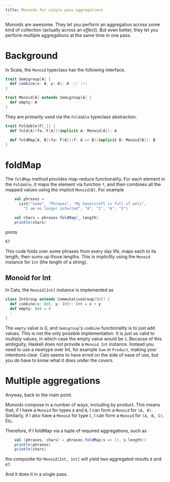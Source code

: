 ```yaml
---
title: Monoids for single pass aggregations
---
```


Monoids are awesome.
They let you perform an aggregation across some kind of collection (actually across an _effect_).
But even better, they let you perform multiple aggregations at the same time in one pass.

# Background

In Scala, the `Monoid` typeclass has the following interface.
```scala
trait Semigroup[A] {
  def combine(x: A, y: A): A  // |+|
}

trait Monoid[A] extends Semigroup[A] {
  def empty: A
}
```

They are primarily used via the `Foldable` typeclass abstraction.
```scala
trait Foldable[F[_]] {
  def fold[A](fa: F[A])(implicit A: Monoid[A]): A

  def foldMap[A, B](fa: F[A])(f: A => B)(implicit B: Monoid[B]): B
}
```

# foldMap

The `foldMap` method provides map-reduce functionality.
For each element in the `Foldable`, it maps the element via function `f`, and then combines all the mapped
values using the implicit `Monoid[B]`. For example
```scala
    val phrases =
      List("Some", "Phrases", "My hovercraft is full of eels", 
        "I am no longer infected", "A", "I", "A", "I")

    val chars = phrases.foldMap(_.length)
    println(chars)
``` 
prints
```bash
67
```

This code folds over some phrases from every day life, maps each to its length, then sums up those lengths.
This is implicitly using the `Monoid` instance for `Int` (the length of a string).

## Monoid for Int

In Cats, the `Monoid[Int]` instance is implemented as
```scala
class IntGroup extends CommutativeGroup[Int] {
  def combine(x: Int, y: Int): Int = x + y
  def empty: Int = 0
  :
}
```

The `empty` value is 0, and `Semigroup`'s `combine` functionality is to just add values.
This is not the only possible implementation.
It is just as valid to multiply values, in which case the empty value would be `1`.
Because of this ambiguity, Haskell does not provide a `Monoid Int` instance.
Instead you need to use a newtype over Int, for example `Sum` or `Product`, making your intentions clear.
Cats seems to have erred on the side of ease of use, but you do have to know what it does under the covers. 

# Multiple aggregations

Anyway, back to the main point.

Monoids compose in a number of ways, including by product.
This means that, if I have a `Monoid` for types `A` and `B`, I can form a `Monoid` for `(A, B)`.
Similarly, if I also have a `Monoid` for type `C`, I can form a `Monoid` for `(A, B, C)`.
Etc.

Therefore, if I foldMap via a tuple of required aggregations, such as
```scala
    val (phrases, chars) = phrases.foldMap(s => (1, s.length))
    println(phrases)
    println(chars)
```
the composite for `Monoid[Int, Int]` will yield two aggregated results `8` and `67`.

And it does it in a single pass.
